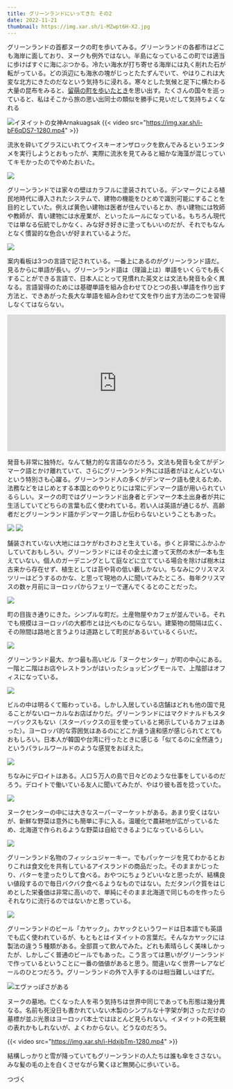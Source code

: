 ```yaml
---
title: グリーンランドにいってきた その2
date: 2022-11-21
thumbnail: https://img.xar.sh/i-MZwpt6H-X2.jpg
---
```


グリーンランドの首都ヌークの町を歩いてみる。グリーンランドの各都市はどこも海岸に面しており、ヌークも例外ではない。半島になっているこの町では適当に歩けばすぐに海にぶつかる。冷たい海水が打ち寄せる海岸には丸く削れた石が転がっている。どの浜辺にも海氷の塊がじっとたたずんでいて、やはりこれは大変な北方にきたのだなという気持ちに浸れる。寒々とした気候と足下に横たわる大量の昆布をみると、[留萌の町を歩いたとき](/post/1646945742/)を思い出す。たくさんの国々を巡っていると、私はそこから旅の思い出同士の類似を勝手に見いだして気持ちよくなれる

![イヌイットの女神Arnakuagsak](https://img.xar.sh/i-Nt595wB-X2.jpg)
{{< video src="https://img.xar.sh/i-bF6qDS7-1280.mp4" >}}

流氷を砕いてグラスにいれてウイスキーオンザロックを飲んでみるというエンタメを実行しようとおもったが、実際に流氷を見てみると細かな海藻が混じっていてキモかったのでやめたおいた。

![](https://img.xar.sh/i-57cWV4p-X2.jpg)

グリーンランドでは家々の壁はカラフルに塗装されている。デンマークによる植民地時代に導入されたシステムで、建物の機能をひとめで識別可能にすることを目的としていた。例えば黄色い建物は医者が住んでいるとか、赤い建物には牧師や教師が、青い建物には水産業が、といったルールになっている。もちろん現代では単なる伝統でしかなく、みな好き好きに塗ってもいいのだが、それでもなんとなく慣習的な色合いが好まれているようだ。

![](https://img.xar.sh/i-LVbjgWH-X2.jpg)

案内看板は3つの言語で記されている。一番上にあるのがグリーンランド語だ。見るからに単語が長い。グリーンランド語は（理論上は）単語をいくらでも長くすることができる言語で、日本人にとって見慣れた英文とは文法も発音も全く異なる。言語習得のためには基礎単語を組み合わせてひとつの長い単語を作り出す方法と、できあがった長大な単語を組み合わせて文を作り出す方法の二つを習得しなくてはならない。

<iframe width="100%" height="315" src="https://www.youtube.com/embed/6yRBOIaPQNo?start=11" title="YouTube video player" frameborder="0" allow="accelerometer; autoplay; clipboard-write; encrypted-media; gyroscope; picture-in-picture" allowfullscreen></iframe>

発音も非常に独特だ。なんて魅力的な言語なのだろう。文法も発音も全てがデンマーク語とかけ離れていて、さらにグリーンランド外には話者がほとんどいないという特別さも心躍る。グリーンランド人の多くがデンマーク語も使えるため、法務などをはじめとする本国とのやりとりには常にデンマーク語が用いられているらしい。ヌークの町ではグリーンランド出身者とデンマーク本土出身者が共に生活していてどちらの言葉も広く使われている。若い人は英語が通じるが、高齢者だとグリーンランド語かデンマーク語しか伝わらないということもあった。

![](https://img.xar.sh/i-MQDxbmM-X2.jpg)
![](https://img.xar.sh/i-d36L25w-X2.jpg)

舗装されていない大地にはコケがわさわさと生えている。歩くと非常にふかふかしていておもしろい。グリーンランドにはその全土に渡って天然の木が一本も生えていない。個人のガーデニングとして庭などに立てている場合を除けば樹木は古来から存在せず、植生としては苔や背の低い藪しかない。ちなみにクリスマスツリーはどうするのかな、と思って現地の人に聞いてみたところ、毎年クリスマスの数ヶ月前にヨーロッパからフェリーで運んでくるとのことだった。

![](https://img.xar.sh/i-z4hH6Ng-X2.jpg)

町の目抜き通りにきた。シンプルな町だ。土産物屋やカフェが並んでいる。それでも規模はヨーロッパの大都市とは比べものにならない。建築物の間隔は広く、その隙間は路地と言うよりは道路として町民があるいているくらいだ。

![](https://img.xar.sh/i-tFZX46Q-X2.jpg)

グリーンランド最大、かつ最も高いビル「ヌークセンター」が町の中心にある。一階と二階はお店やレストランがはいったショッピングモールで、上階部はオフィスになっている。

![](https://img.xar.sh/i-BnJpcDH-X2.jpg)

ビルの中は明るくて賑わっている。しかし入居している店舗はどれも他の国で見ることがないローカルなお店ばかりだ。グリーンランドにはマクドナルドもスターバックスもない（スターバックスの豆を使っていると掲示しているカフェはあった）。ヨーロッパ的な雰囲気はあるのにどこか違う違和感が感じられてとてもおもしろい。日本人が韓国や台湾に行ったときに感じる「似てるのに全然違う」というパラレルワールドのような感覚をおぼえた。

![](https://img.xar.sh/i-StRrMz6-X2.jpg)

ちなみにデロイトはある。人口５万人の島で日々どのような仕事をしているのだろう。デロイトで働いている友人に聞いてみたが、やはり彼も首を捻っていた。

![](https://img.xar.sh/i-JNTMMCX-X2.jpg)

ヌークセンターの中には大きなスーパーマーケットがある。あまり安くはないが、新鮮な野菜は意外にも簡単に手に入る。温暖化で農耕地が広がっているため、北海道で作られるような野菜は自給できるようになっているらしい。

![](https://img.xar.sh/i-mzb83dV-X2.jpg)

グリーンランド名物のフィッシュジャーキー。でもパッケージを見てわかるとおりこれは食文化を共有しているアイスランドの商品だった。そのままかじったり、バターを塗ったりして食べる。おやつにちょうどいいなと思ったが、結構良い値段するので毎日バクバク食べるようなものではない。ただタンパク質をはじめとした栄養価は非常に高いので、単純にそのまま北海道で同じものを作ったらそれなりに流行るのではないかと思っている。

![](https://img.xar.sh/i-wLWTbKX-X2.jpg)

グリーンランドのビール「カヤック」。カヤックというワードは日本語でも英語でも広く使われているが、もともとはイヌイットの言葉だ。そんなカヤックには製法の違う５種類がある。全部買って飲んでみた。どれも素晴らしく美味しかったが、しかしごく普通のビールでもあった。こう言っては悪いがグリーンランドで作っているということに一番の価値があると思う。間違いなく世界一レアなビールのひとつだろう。グリーンランドの外で入手するのは相当難しいはずだ。

![エヴァっぽさがある](https://img.xar.sh/i-cSkHdm7-X2.jpg)

ヌークの墓地。亡くなった人を弔う気持ちは世界中同じであっても形態は幾分異なる。名前も死没日も書かれていない木製のシンプルな十字架が刺さっただけの墓標が並ぶ光景はヨーロッパ本土ではほとんど見られない。イヌイットの死生観の表れかもしれないが、よくわからない。どうなのだろう。

{{< video src="https://img.xar.sh/i-HdxjbTm-1280.mp4" >}}

結構しっかりと雪が降っていてもグリーンランドの人たちは誰も傘をささない。みな髪の毛の上を白くさせながら驚くほど無関心に歩いている。

つづく
